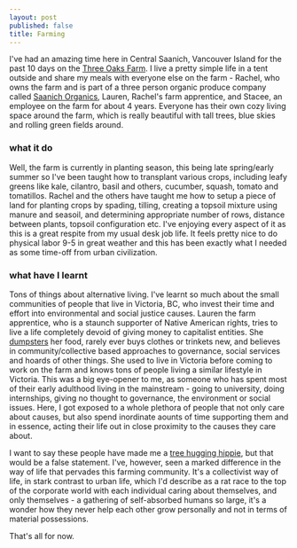 ```yaml
---
layout: post
published: false
title: Farming
---
```

I've had an amazing time here in Central Saanich, Vancouver Island for the past 10 days on the [Three Oaks Farm](http://www.peninsulanewsreview.com/news/304323141.html). I live a pretty simple life in a tent outside and share my meals with everyone else on the farm - Rachel, who owns the farm and is part of a three person organic produce company called [Saanich Organics](http://saanichorganics.com/about/), Lauren, Rachel's farm apprentice, and Stacee, an employee on the farm for about 4 years. Everyone has their own cozy living space around the farm, which is really beautiful with tall trees, blue skies and rolling green fields around.

### what it do
Well, the farm is currently in planting season, this being late spring/early summer so I've been taught how to transplant various crops, including leafy greens like kale, cilantro, basil and others, cucumber, squash, tomato and tomatillos. Rachel and the others have taught me how to setup a piece of land for planting crops by spading, tilling, creating a topsoil mixture using manure and seasoil, and determining appropriate number of rows, distance between plants, topsoil configuration etc. I've enjoying every aspect of it as this is a great respite from my usual desk job life. It feels pretty nice to do physical labor 9-5 in great weather and this has been exactly what I needed as some time-off from urban civilization.

### what have I learnt
Tons of things about alternative living. I've learnt so much about the small communities of people that live in Victoria, BC, who invest their time and effort into environmental and social justice causes. Lauren the farm apprentice, who is a staunch supporter of Native American rights, tries to live a life completely devoid of giving money to capitalist entities. She [dumpsters](https://en.wikipedia.org/wiki/Dumpster_diving) her food, rarely ever buys clothes or trinkets new, and believes in community/collective based approaches to governance, social services and hoards of other things. She used to live in Victoria before coming to work on the farm and knows tons of people living a similar lifestyle in Victoria. This was a big eye-opener to me, as someone who has spent most of their early adulthood living in the mainstream - going to university, doing internships, giving no thought to governance, the environment or social issues. Here, I got exposed to a whole plethora of people that not only care about causes, but also spend inordinate aounts of time supporting them and in essence, acting their life out in close proximity to the causes they care about. 

I want to say these people have made me a [tree hugging hippie](http://uncyclopedia.wikia.com/wiki/Tree_hugging_hippy), but that would be a false statement. I've, however, seen a marked difference in the way of life that pervades this farming community. It's a collectivist way of life, in stark contrast to urban life, which I'd describe as a rat race to the top of the corporate world with each individual caring about themselves, and only themselves - a gathering of self-absorbed humans so large, it's a wonder how they never help each other grow personally and not in terms of material possessions.

That's all for now.
 
